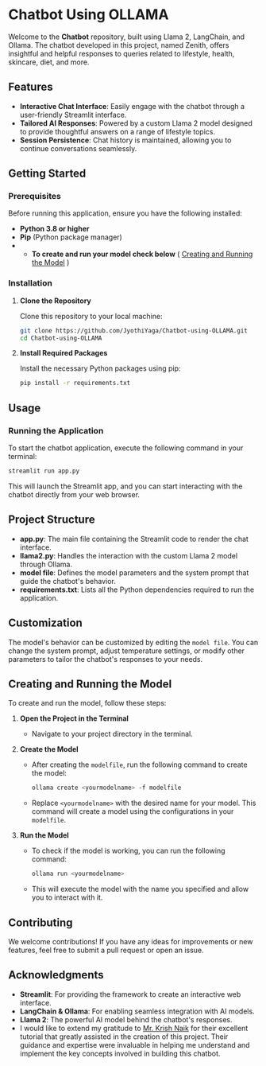 # **Chatbot Using OLLAMA**

Welcome to the **Chatbot** repository, built using Llama 2, LangChain, and Ollama. The chatbot developed in this project, named Zenith, offers insightful and helpful responses to queries related to lifestyle, health, skincare, diet, and more.

## **Features**

- **Interactive Chat Interface**: Easily engage with the chatbot through a user-friendly Streamlit interface.
- **Tailored AI Responses**: Powered by a custom Llama 2 model designed to provide thoughtful answers on a range of lifestyle topics.
- **Session Persistence**: Chat history is maintained, allowing you to continue conversations seamlessly.

## **Getting Started**

### **Prerequisites**

Before running this application, ensure you have the following installed:

- **Python 3.8 or higher**
- **Pip** (Python package manager)
- - **To create and run your model check below** ( [Creating and Running the Model](#creating-and-running-the-model) )


### **Installation**

1. **Clone the Repository**

   Clone this repository to your local machine:

   ```bash
   git clone https://github.com/JyothiYaga/Chatbot-using-OLLAMA.git
   cd Chatbot-using-OLLAMA
   ```

2. **Install Required Packages**

   Install the necessary Python packages using pip:

   ```bash
   pip install -r requirements.txt
   ```

## **Usage**

### **Running the Application**

To start the chatbot application, execute the following command in your terminal:

```bash
streamlit run app.py
```

This will launch the Streamlit app, and you can start interacting with the chatbot directly from your web browser.

## **Project Structure**

- **app.py**: The main file containing the Streamlit code to render the chat interface.
- **llama2.py**: Handles the interaction with the custom Llama 2 model through Ollama.
- **model file**: Defines the model parameters and the system prompt that guide the chatbot's behavior.
- **requirements.txt**: Lists all the Python dependencies required to run the application.

## **Customization**

The model's behavior can be customized by editing the `model file`. You can change the system prompt, adjust temperature settings, or modify other parameters to tailor the chatbot's responses to your needs.


## **Creating and Running the Model** 

To create and run the model, follow these steps:

1. **Open the Project in the Terminal**

   - Navigate to your project directory in the terminal.

2. **Create the Model**

   - After creating the `modelfile`, run the following command to create the model:

     ```bash
     ollama create <yourmodelname> -f modelfile
     ```

   - Replace `<yourmodelname>` with the desired name for your model. This command will create a model using the configurations in your `modelfile`.

3. **Run the Model**

   - To check if the model is working, you can run the following command:

     ```bash
     ollama run <yourmodelname>
     ```

   - This will execute the model with the name you specified and allow you to interact with it.

## **Contributing**

We welcome contributions! If you have any ideas for improvements or new features, feel free to submit a pull request or open an issue.


## **Acknowledgments**

- **Streamlit**: For providing the framework to create an interactive web interface.
- **LangChain & Ollama**: For enabling seamless integration with AI models.
- **Llama 2**: The powerful AI model behind the chatbot's responses.
- I would like to extend my gratitude to [Mr. Krish Naik](https://youtube.com/@krishnaik06?si=nZrTxowY0PlUFc_y) for their excellent tutorial that greatly assisted in the creation of this project. Their guidance and expertise were invaluable in helping me understand and implement the key concepts involved in building this chatbot.
